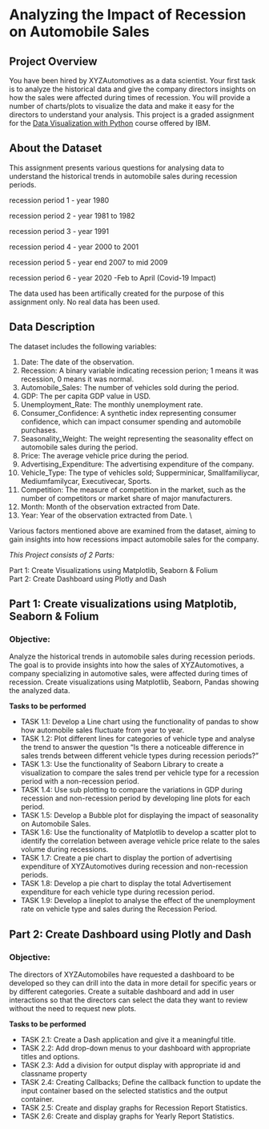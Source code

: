# Analyzing the Impact of Recession on Automobile Sales 

## Project Overview
You have been hired by XYZAutomotives as a data scientist. Your first task is to analyze the historical data and give the company directors insights on how the sales were affected during times of recession. You will provide a number of charts/plots to visualize the data and make it easy for the directors to understand your analysis.
This project is a graded assignment for the [Data Visualization with Python](https://www.coursera.org/learn/python-for-data-visualization/) course offered by IBM. 

## About the Dataset
This assignment presents various questions for analysing data to understand the historical trends in automobile sales during recession periods.

recession period 1 - year 1980

recession period 2 - year 1981 to 1982

recession period 3 - year 1991

recession period 4 - year 2000 to 2001

recession period 5 - year end 2007 to mid 2009

recession period 6 - year 2020 -Feb to April (Covid-19 Impact)


The data used has been artifically created for the purpose of this assignment only. No real data has been used.

## Data Description
The dataset includes the following variables:

1. Date: The date of the observation.
2. Recession: A binary variable indicating recession perion; 1 means it was recession, 0 means it was normal.
3. Automobile_Sales: The number of vehicles sold during the period.
4. GDP: The per capita GDP value in USD.
5. Unemployment_Rate: The monthly unemployment rate.
6. Consumer_Confidence: A synthetic index representing consumer confidence, which can impact consumer spending and automobile purchases.
7. Seasonality_Weight: The weight representing the seasonality effect on automobile sales during the period.
8. Price: The average vehicle price during the period.
9. Advertising_Expenditure: The advertising expenditure of the company.
10. Vehicle_Type: The type of vehicles sold; Supperminicar, Smallfamiliycar, Mediumfamilycar, Executivecar, Sports.
11. Competition: The measure of competition in the market, such as the number of competitors or market share of major manufacturers.
12. Month: Month of the observation extracted from Date.
13. Year: Year of the observation extracted from Date. \

Various factors mentioned above are examined from the dataset, aiming to gain insights into how recessions impact automobile sales for the company.

*This Project consists of 2 Parts:*

Part 1: Create Visualizations using Matplotlib, Seaborn & Folium\
Part 2: Create Dashboard using Plotly and Dash

## Part 1: Create visualizations using Matplotib, Seaborn & Folium

### Objective:
Analyze the historical trends in automobile sales during recession periods. The goal is to provide insights into how the sales of XYZAutomotives, a company specializing in automotive sales, were affected during times of recession.
Create visualizations using Matplotlib, Seaborn, Pandas showing the analyzed data.

**Tasks to be performed**

- TASK 1.1: Develop a Line chart using the functionality of pandas to show how automobile sales fluctuate from year to year.
- TASK 1.2: Plot different lines for categories of vehicle type and analyse the trend to answer the question “Is there a noticeable difference in sales trends between different vehicle types during recession periods?”
- TASK 1.3: Use the functionality of Seaborn Library to create a visualization to compare the sales trend per vehicle type for a recession period with a non-recession period.
- TASK 1.4: Use sub plotting to compare the variations in GDP during recession and non-recession period by developing line plots for each period.
- TASK 1.5: Develop a Bubble plot for displaying the impact of seasonality on Automobile Sales.
- TASK 1.6: Use the functionality of Matplotlib to develop a scatter plot to identify the correlation between average vehicle price relate to the sales volume during recessions.
- TASK 1.7: Create a pie chart to display the portion of advertising expenditure of XYZAutomotives during recession and non-recession periods.
- TASK 1.8: Develop a pie chart to display the total Advertisement expenditure for each vehicle type during recession period.
- TASK 1.9: Develop a lineplot to analyse the effect of the unemployment rate on vehicle type and sales during the Recession Period.

## Part 2: Create Dashboard using Plotly and Dash

### Objective:
The directors of XYZAutomobiles have requested a dashboard to be developed so they can drill into the data in more detail for specific years or by different categories. Create a suitable dashboard and add in user interactions so that the directors can select the data they want to review without the need to request new plots.

**Tasks to be performed**
- TASK 2.1: Create a Dash application and give it a meaningful title.
- TASK 2.2: Add drop-down menus to your dashboard with appropriate titles and options.
- TASK 2.3: Add a division for output display with appropriate id and classname property
- TASK 2.4: Creating Callbacks; Define the callback function to update the input container based on the selected statistics and the output container.
- TASK 2.5: Create and display graphs for Recession Report Statistics.
- TASK 2.6: Create and display graphs for Yearly Report Statistics.
